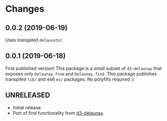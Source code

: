 Changes
=======

## 0.0.2 (2019-06-19)

Uses transpiled `delaunator`

## 0.0.1 (2019-06-18)

First published version! This package is a small subset of `d3-delaunay` that exposes only `Delaunay.from` and `Delaunay.find`. This package publishes transpiled `lib/` and es6 `es/` packages. No polyfills required :)

## UNRELEASED

* Initial release.
* Port of find functionality from [d3-delaunay](https://github.com/d3/d3-delaunay/blob/master/src/delaunay.js).
